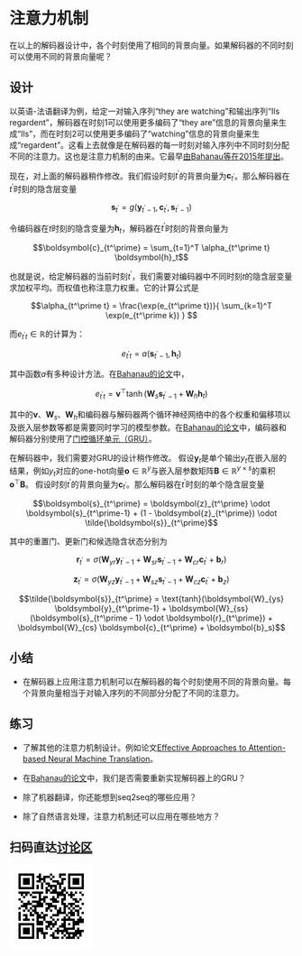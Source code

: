 # 注意力机制


在以上的解码器设计中，各个时刻使用了相同的背景向量。如果解码器的不同时刻可以使用不同的背景向量呢？

## 设计


以英语-法语翻译为例，给定一对输入序列“they are watching”和输出序列“Ils regardent”，解码器在时刻1可以使用更多编码了“they are”信息的背景向量来生成“Ils”，而在时刻2可以使用更多编码了“watching”信息的背景向量来生成“regardent”。这看上去就像是在解码器的每一时刻对输入序列中不同时刻分配不同的注意力。这也是注意力机制的由来。它最早[由Bahanau等在2015年提出](https://arxiv.org/abs/1409.0473)。

现在，对上面的解码器稍作修改。我们假设时刻$t^\prime$的背景向量为$\boldsymbol{c}_{t^\prime}$。那么解码器在$t^\prime$时刻的隐含层变量

$$\boldsymbol{s}_{t^\prime} = g(\boldsymbol{y}_{t^\prime-1}, \boldsymbol{c}_{t^\prime}, \boldsymbol{s}_{t^\prime-1})$$


令编码器在$t$时刻的隐含变量为$\boldsymbol{h}_t$，解码器在$t^\prime$时刻的背景向量为

$$\boldsymbol{c}_{t^\prime} = \sum_{t=1}^T \alpha_{t^\prime t} \boldsymbol{h}_t$$


也就是说，给定解码器的当前时刻$t^\prime$，我们需要对编码器中不同时刻$t$的隐含层变量求加权平均。而权值也称注意力权重。它的计算公式是

$$\alpha_{t^\prime t} = \frac{\exp(e_{t^\prime t})}{ \sum_{k=1}^T \exp(e_{t^\prime k}) } $$

而$e_{t^\prime t} \in \mathbb{R}$的计算为：

$$e_{t^\prime t} = a(\boldsymbol{s}_{t^\prime - 1}, \boldsymbol{h}_t)$$

其中函数$a$有多种设计方法。在[Bahanau的论文](https://arxiv.org/abs/1409.0473)中，

$$e_{t^\prime t} = \boldsymbol{v}^\top \tanh(\boldsymbol{W}_s \boldsymbol{s}_{t^\prime - 1} + \boldsymbol{W}_h \boldsymbol{h}_t)$$

其中的$\boldsymbol{v}$、$\boldsymbol{W}_s$、$\boldsymbol{W}_h$和编码器与解码器两个循环神经网络中的各个权重和偏移项以及嵌入层参数等都是需要同时学习的模型参数。在[Bahanau的论文](https://arxiv.org/abs/1409.0473)中，编码器和解码器分别使用了[门控循环单元（GRU）](../chapter_recurrent-neural-networks/gru-scratch.md)。


在解码器中，我们需要对GRU的设计稍作修改。
假设$\boldsymbol{y}_t$是单个输出$y_t$在嵌入层的结果，例如$y_t$对应的one-hot向量$\boldsymbol{o} \in \mathbb{R}^y$与嵌入层参数矩阵$\boldsymbol{B} \in \mathbb{R}^{y \times s}$的乘积$\boldsymbol{o}^\top \boldsymbol{B}$。
假设时刻$t^\prime$的背景向量为$\boldsymbol{c}_{t^\prime}$。那么解码器在$t^\prime$时刻的单个隐含层变量

$$\boldsymbol{s}_{t^\prime} = \boldsymbol{z}_{t^\prime} \odot \boldsymbol{s}_{t^\prime-1}  + (1 - \boldsymbol{z}_{t^\prime}) \odot \tilde{\boldsymbol{s}}_{t^\prime}$$

其中的重置门、更新门和候选隐含状态分别为


$$\boldsymbol{r}_{t^\prime} = \sigma(\boldsymbol{W}_{yr} \boldsymbol{y}_{t^\prime-1} + \boldsymbol{W}_{sr} \boldsymbol{s}_{t^\prime - 1} + \boldsymbol{W}_{cr} \boldsymbol{c}_{t^\prime} + \boldsymbol{b}_r)$$

$$\boldsymbol{z}_{t^\prime} = \sigma(\boldsymbol{W}_{yz} \boldsymbol{y}_{t^\prime-1} + \boldsymbol{W}_{sz} \boldsymbol{s}_{t^\prime - 1} + \boldsymbol{W}_{cz} \boldsymbol{c}_{t^\prime} + \boldsymbol{b}_z)$$

$$\tilde{\boldsymbol{s}}_{t^\prime} = \text{tanh}(\boldsymbol{W}_{ys} \boldsymbol{y}_{t^\prime-1} + \boldsymbol{W}_{ss} (\boldsymbol{s}_{t^\prime - 1} \odot \boldsymbol{r}_{t^\prime}) + \boldsymbol{W}_{cs} \boldsymbol{c}_{t^\prime} + \boldsymbol{b}_s)$$

## 小结

* 在解码器上应用注意力机制可以在解码器的每个时刻使用不同的背景向量。每个背景向量相当于对输入序列的不同部分分配了不同的注意力。


## 练习

* 了解其他的注意力机制设计。例如论文[Effective Approaches to Attention-based Neural Machine Translation](https://nlp.stanford.edu/pubs/emnlp15_attn.pdf)。

* 在[Bahanau的论文](https://arxiv.org/abs/1409.0473)中，我们是否需要重新实现解码器上的GRU？

* 除了机器翻译，你还能想到seq2seq的哪些应用？

* 除了自然语言处理，注意力机制还可以应用在哪些地方？

## 扫码直达[讨论区](https://discuss.gluon.ai/t/topic/6759)

![](../img/qr_seq2seq-attention.svg)
